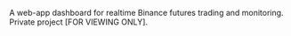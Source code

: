 A web-app dashboard for realtime Binance futures trading and monitoring. Private project [FOR VIEWING ONLY].